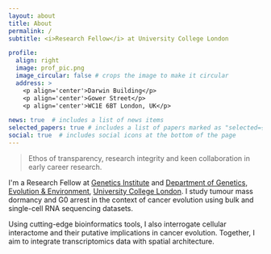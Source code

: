 ```yaml
---
layout: about
title: About
permalink: /
subtitle: <i>Research Fellow</i> at University College London

profile:
  align: right
  image: prof_pic.png
  image_circular: false # crops the image to make it circular
  address: >
    <p align='center'>Darwin Building</p>
    <p align='center'>Gower Street</p>
    <p align='center'>WC1E 6BT London, UK</p>

news: true  # includes a list of news items
selected_papers: true # includes a list of papers marked as "selected={true}"
social: true  # includes social icons at the bottom of the page
---
```


 > Ethos of transparency, research integrity and keen collaboration in early career research.

I'm a Research Fellow at [Genetics Institute](https://www.ucl.ac.uk/biosciences/gee/ucl-genetics-institute) and [Department of Genetics, Evolution & Environment](https://www.ucl.ac.uk/biosciences/gee), [University College London](https://www.ucl.ac.uk/). I study tumour mass dormancy and G0 arrest in the context of cancer evolution using bulk and single-cell RNA sequencing datasets.

Using cutting-edge bioinformatics tools, I also interrogate cellular interactome and their putative implications in cancer evolution. Together, I aim to integrate transcriptomics data with spatial architecture.